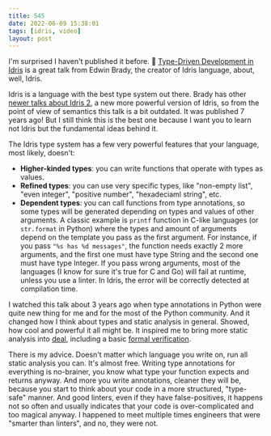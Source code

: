 ```yaml
---
title: 545
date: 2022-06-09 15:38:01
tags: [idris, video]
layout: post
---
```


I'm surprised I haven't published it before. 🎥 [Type-Driven Development in Idris](https://youtu.be/X36ye-1x_HQ) is a great talk from Edwin Brady, the creator of Idris language, about, well, Idris.

Idris is a language with the best type system out there. Brady has other [newer talks about Idris 2](https://youtu.be/DRq2NgeFcO0), a new more powerful version of Idris, so from the point of view of semantics this talk is a bit outdated. It was published 7 years ago! But I still think this is the best one because I want you to learn not Idris but the fundamental ideas behind it.

The Idris type system has a few very powerful features that your language, most likely, doesn't:

+ **Higher-kinded types**: you can write functions that operate with types as values.
+ **Refined types**: you can use very specific types, like "non-empty list", "even integer", "positive number", "hexadeciaml string", etc.
+ **Dependent types**: you can call functions from type annotations, so some types will be generated depending on types and values of other arguments. A classic example is `printf` function in C-like languages (or `str.format` in Python) where the types and amount of arguments depend on the template you pass as the first argument. For instance, if you pass `"%s has %d messages"`, the function needs exactly 2 more arguments, and the first one must have type String and the second one must have type Integer. If you pass wrong arguments, most of the languages (I know for sure it's true for C and Go) will fail at runtime, unless you use a linter. In Idris, the error will be correctly detected at compilation time.

I watched this talk about 3 years ago when type annotations in Python were quite new thing for me and for the most of the Python community. And it changed how I think about types and static analysis in general. Showed, how cool and powerful it all might be. It inspired me to bring more static analysis into [deal](https://github.com/life4/deal), including a basic [formal verification](https://deal.readthedocs.io/basic/verification.html).

There is my advice. Doesn't matter which language you write on, run all static analysis you can. It's almost free. Writing type annotations for everything is no-brainer, you know what type your function expects and returns anyway. And more you write annotations, cleaner they will be, because you start to think about your code in a more structured, "type-safe" manner. And good linters, even if they have false-positives, it happens not so often and usually indicates that your code is over-complicated and too magical anyway. I happened to meet multiple times engineers that were "smarter than linters", and no, they were not.
